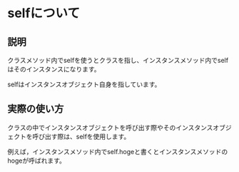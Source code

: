 # selfについて
## 説明
クラスメソッド内でselfを使うとクラスを指し、インスタンスメソッド内でselfはそのインスタンスになります。

selfはインスタンスオブジェクト自身を指しています。
## 実際の使い方
クラスの中でインスタンスオブジェクトを呼び出す際やそのインスタンスオブジェクトを呼び出す際は、selfを使用します。

例えば，インスタンスメソッド内でself.hogeと書くとインスタンスメソッドのhogeが呼ばれます。
